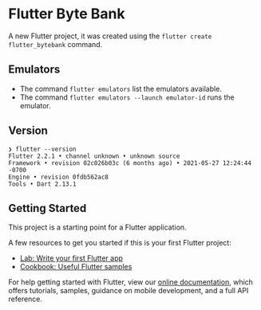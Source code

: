 # Flutter Byte Bank

A new Flutter project, it was created using the `flutter create flutter_bytebank` command.

## Emulators

* The command `flutter emulators` list the emulators available.
* The command `flutter emulators --launch emulator-id` runs the emulator.
## Version

```shell
❯ flutter --version
Flutter 2.2.1 • channel unknown • unknown source
Framework • revision 02c026b03c (6 months ago) • 2021-05-27 12:24:44 -0700
Engine • revision 0fdb562ac8
Tools • Dart 2.13.1
```

## Getting Started

This project is a starting point for a Flutter application.

A few resources to get you started if this is your first Flutter project:

- [Lab: Write your first Flutter app](https://flutter.dev/docs/get-started/codelab)
- [Cookbook: Useful Flutter samples](https://flutter.dev/docs/cookbook)

For help getting started with Flutter, view our
[online documentation](https://flutter.dev/docs), which offers tutorials,
samples, guidance on mobile development, and a full API reference.

